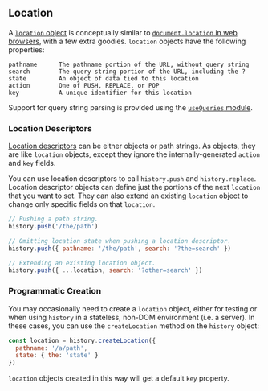 ## Location

A [`location` object](Glossary.md#location) is conceptually similar to [`document.location` in web browsers](https://developer.mozilla.org/en-US/docs/Web/API/Document/location), with a few extra goodies. `location` objects have the following properties:

```
pathname      The pathname portion of the URL, without query string
search        The query string portion of the URL, including the ?
state         An object of data tied to this location
action        One of PUSH, REPLACE, or POP
key           A unique identifier for this location
```

Support for query string parsing is provided using the [`useQueries` module](QuerySupport.md).

### Location Descriptors

[Location descriptors](Glossary.md#locationdescriptor) can be either objects or path strings. As objects, they are like `location` objects, except they ignore the internally-generated `action` and `key` fields.

You can use location descriptors to call `history.push` and `history.replace`. Location descriptor objects can define just the portions of the next `location` that you want to set. They can also extend an existing `location` object to change only specific fields on that `location`.

```js
// Pushing a path string.
history.push('/the/path')

// Omitting location state when pushing a location descriptor.
history.push({ pathname: '/the/path', search: '?the=search' })

// Extending an existing location object.
history.push({ ...location, search: '?other=search' })
```

### Programmatic Creation

You may occasionally need to create a `location` object, either for testing or when using `history` in a stateless, non-DOM environment (i.e. a server). In these cases, you can use the `createLocation` method on the `history` object:

```js
const location = history.createLocation({
  pathname: '/a/path',
  state: { the: 'state' }
})
```

`location` objects created in this way will get a default `key` property.
